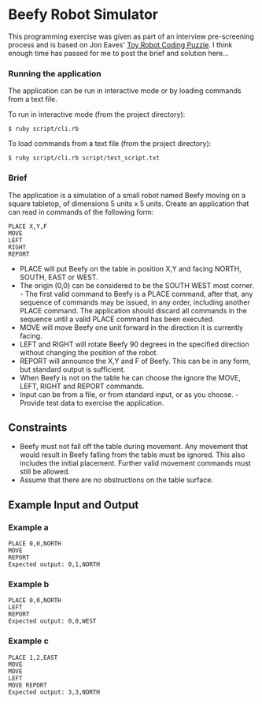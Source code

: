 Beefy Robot Simulator
=====================

This programming exercise was given as part of an interview pre-screening process and is based on Jon Eaves'
[Toy Robot Coding Puzzle](https://joneaves.wordpress.com/2014/07/21/toy-robot-coding-test/). I think enough time
has passed for me to post the brief and solution here...

### Running the application
The application can be run in interactive mode or by loading commands from a
text file.

To run in interactive mode (from the project directory):
```
$ ruby script/cli.rb
```
To load commands from a text file (from the project directory):
```
$ ruby script/cli.rb script/test_script.txt
```

### Brief
The application is a simulation of a small robot named Beefy moving on a square tabletop, of dimensions 5 units
x 5 units. Create an application that can read in commands of the following form:

```
PLACE X,Y,F 
MOVE
LEFT
RIGHT
REPORT
```

- PLACE will put Beefy on the table in position X,Y and facing NORTH, SOUTH, EAST or WEST.
- The origin (0,0) can be considered to be the SOUTH WEST most corner. - The first valid command to Beefy is a PLACE command, after that, any
sequence of commands may be issued, in any order, including another PLACE command. The application should discard all commands in the sequence until a valid PLACE command has been executed.
- MOVE will move Beefy one unit forward in the direction it is currently facing.
- LEFT and RIGHT will rotate Beefy 90 degrees in the specified direction without changing the position of the robot.
- REPORT will announce the X,Y and F of Beefy. This can be in any form, but standard output is sufficient.
- When Beefy is not on the table he can choose the ignore the MOVE, LEFT, RIGHT and REPORT commands.
- Input can be from a file, or from standard input, or as you choose. - Provide test data to exercise the application.


Constraints
-----------

- Beefy must not fall off the table during movement. Any movement that would result in Beefy falling from the table must be ignored. This also includes the initial placement. Further valid movement commands must still be allowed.
- Assume that there are no obstructions on the table surface.


Example Input and Output
------------------------

### Example a

```
PLACE 0,0,NORTH 
MOVE
REPORT
Expected output: 0,1,NORTH
```

### Example b

```
PLACE 0,0,NORTH 
LEFT
REPORT
Expected output: 0,0,WEST
```

### Example c

```
PLACE 1,2,EAST 
MOVE
MOVE
LEFT
MOVE REPORT
Expected output: 3,3,NORTH
```


